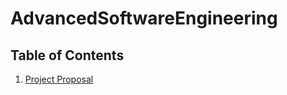 ﻿# AdvancedSoftwareEngineering
 
 ## Table of Contents
1. [Project Proposal](Files/Assignments/Project_Description.md) 
